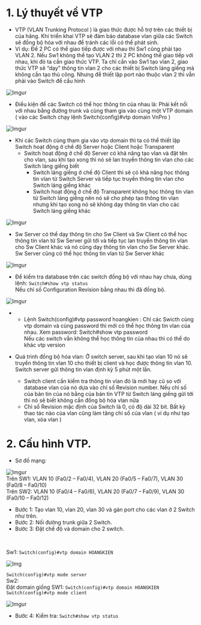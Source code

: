 # 1. Lý thuyết về VTP
* VTP (VLAN Trunking Protocol ) là giao thức được hỗ trợ trên các thiết bị của hãng. Khi triển khai VTP sẽ đảm bảo database vlan giữa các Switch sẽ đồng bộ hóa với nhau để tránh các lỗi có thể phát sinh.
*	Ví dụ: Để 2 PC có thể giao tiếp được với nhau thì Sw1 cũng phải tạo VLAN 2. Nếu Sw1 không thể tạo VLAN 2 thì 2 PC không thể giao tiếp với nhau, khi đó ta cần giao thức VTP. Ta chỉ cần vào Sw1 tạo vlan 2, giao thức VTP sẽ “dạy” thông tin vlan 2 cho các thiết bị Switch láng giềng mà không cần tạo thủ công. Nhưng để thiết lập port nào thuộc vlan 2 thì vẫn phải vào Switch để cấu hình 

![Imgur](https://i.imgur.com/iIap1Tl.png)

* Điều kiện để các Switch có thể học thông tin của nhau là: Phải kết nối với nhau bằng đường trunk và cùng tham gia vào cùng một VTP domain ( vào các Switch chạy lệnh Switch(config)#vtp domain VnPro )

![Imgur](https://i.imgur.com/unOfBP2.png)

* Khi các Switch cùng tham gia vào vtp domain thì ta có thể thiết lập Switch hoạt động ở chế độ Server hoặc Client hoặc Transparent 
  * Switch hoạt động ở chế độ Server có khả năng tạo vlan và đặt tên cho vlan, sau khi tạo xong thì nó sẽ lan truyền thông tin vlan cho các Switch láng giềng biết 	
	* Switch láng giềng ở chế độ Client thì sẽ có khả năng học thông tin vlan từ Switch Server và tiếp tục truyền thông tin vlan cho Switch láng giềng khác 
	* Switch hoạt động ở chế độ Transparent không học thông tin vlan từ Switch láng giềng nên nó sẽ cho phép tạo thông tin vlan nhưng khi tạo xong nó sẽ không dạy thông tin vlan cho các Switch láng giềng khác

![Imgur](https://i.imgur.com/uJWYHYT.png)

* Sw Server có thể dạy thông tin cho Sw Client và Sw Client có thể học thông tin vlan từ Sw Server gửi tới và tiếp tục lan truyền thông tin vlan cho Sw Client khác và nó cũng dạy thông tin vlan cho Sw Server khác. <br/>
	  Sw Server cũng có thể học thông tin vlan từ Sw Server khác 

![Imgur](https://i.imgur.com/YsIDUz8.png)

* Để kiểm tra database trên các switch đồng bộ với nhau hay chưa, dùng lệnh:  `Switch#show vtp status`  <br/>
		Nếu chỉ số Configuration Revision bằng nhau thì đã đồng bộ.
    
 ![Imgur](https://i.imgur.com/ss60XXN.png)
 
 * - Lệnh  Switch(config)#vtp password hoangkien : Chỉ các Swicth cùng vtp domain và cùng password thì mới có thể học thông tin vlan của nhau. 
	 Xem password: Switch#show vtp password  
	Nếu các switch vẫn không thể học thông tin của nhau thì có thể do khác vtp version 


* Quá trình đồng bộ hóa vlan:  Ở switch server, sau khi tạo vlan 10 nó sẽ truyền thông tin vlan 10 cho thiết bị client và học được thông tin vlan 10. Switch server gửi thông tin vlan định kỳ 5 phút một lần.
  * Switch client cần kiểm tra thông tin vlan đó là mới hay cũ so với database vlan của nó dựa vào chỉ số Revision number. Nếu chỉ số của bản tin của nó bằng của bản tin VTP từ Switch láng giềng gửi tới thì nó sẽ biết không cần đồng bộ hóa vlan nữa
  * Chỉ số Revision mặc định của Switch là 0, có độ dài 32 bit. Bất kỳ thao tác nào của vlan cũng làm tăng chỉ số của vlan ( ví dụ như tạo vlan, xóa vlan )

# 2. Cấu hình VTP.
- Sơ đồ mạng: 

![Imgur](https://i.imgur.com/a3DPkJI.png)
<br/>
Trên SW1: VLAN 10 (Fa0/2 – Fa0/4), VLAN 20 (Fa0/5 – Fa0/7), VLAN 30 (Fa0/8 – Fa0/10)  <br/>
Trên SW2: VLAN 10 (Fa0/4 – Fa0/6), VLAN 20 (Fa0/7 – Fa0/9), VLAN 30 (Fa0/10 – Fa0/12)

- Bước 1: Tạo vlan 10, vlan 20, vlan 30 và gán port cho các vlan ở 2 Switch như trên.
- Bước 2: Nối đường trunk giữa 2 Switch.
- Bước 3: Đặt chế độ và domain cho 2 switch.
<br/>

Sw1: `Switch(config)#vtp domain HOANGKIEN`

![Img](https://i.imgur.com/VNcZPLk.png)

`Switch(config)#vtp mode server`
<br/> 
Sw2: <br/>
Đặt domain giống SW1: `Switch(config)#vtp domain HOANGKIEN`  <br/>
`Switch(config)#vtp mode client `

![Imgur](https://i.imgur.com/pPCinci.png)

- Bước 4: Kiểm tra:  `Switch#show vtp status` 




















